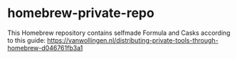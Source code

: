 # homebrew-private-repo

This Homebrew repository contains selfmade Formula and Casks according to this guide: https://vanwollingen.nl/distributing-private-tools-through-homebrew-d046761fb3a1
